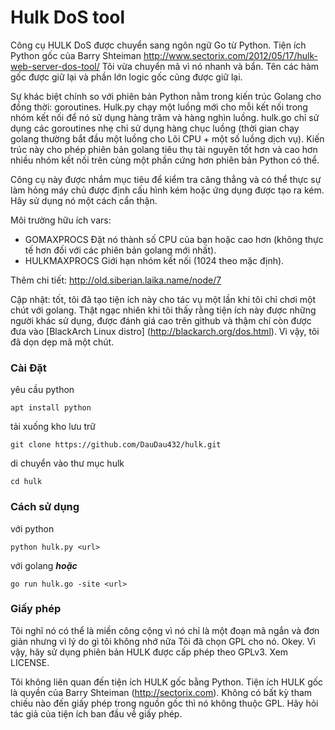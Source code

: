 # Hulk DoS tool

Công cụ HULK DoS được chuyển sang ngôn ngữ Go từ Python.
Tiện ích Python gốc của Barry Shteiman http://www.sectorix.com/2012/05/17/hulk-web-server-dos-tool/
Tôi vừa chuyển mã vì nó nhanh và bẩn. Tên các hàm gốc được giữ lại và phần lớn logic gốc cũng được giữ lại.

Sự khác biệt chính so với phiên bản Python nằm trong kiến ​​trúc Golang cho đồng thời: goroutines. Hulk.py chạy
một luồng mới cho mỗi kết nối trong nhóm kết nối để nó sử dụng hàng trăm và hàng nghìn luồng.
hulk.go chỉ sử dụng các goroutines nhẹ chỉ sử dụng hàng chục luồng (thời gian chạy golang thường bắt đầu một luồng cho
Lõi CPU + một số luồng dịch vụ). Kiến trúc này cho phép phiên bản golang tiêu thụ tài nguyên tốt hơn và cao hơn nhiều
nhóm kết nối trên cùng một phần cứng hơn phiên bản Python có thể.

Công cụ này được nhắm mục tiêu để kiểm tra căng thẳng và có thể thực sự làm hỏng máy chủ được định cấu hình kém hoặc ứng dụng được tạo ra kém. Hãy sử dụng nó một cách cẩn thận.

Môi trường hữu ích vars:

* GOMAXPROCS
   Đặt nó thành số CPU của bạn hoặc cao hơn (không thực tế hơn đối với các phiên bản golang mới nhất).
* HULKMAXPROCS
   Giới hạn nhóm kết nối (1024 theo mặc định).

Thêm chi tiết: http://old.siberian.laika.name/node/7 

Cập nhật: tốt, tôi đã tạo tiện ích này cho tác vụ một lần khi tôi chỉ chơi một chút với golang. Thật ngạc nhiên khi tôi thấy rằng
tiện ích này được những người khác sử dụng, được đánh giá cao trên github và thậm chí còn được đưa vào [BlackArch Linux distro] (http://blackarch.org/dos.html). Vì vậy, tôi đã dọn dẹp mã một chút.

### Cài Đặt
yêu cầu python
```
apt install python
```
tải xuống kho lưu trữ
```
git clone https://github.com/DauDau432/hulk.git
```
di chuyển vào thư mục hulk
```
cd hulk
```
### Cách sử dụng
với python
```
python hulk.py <url>
```

với golang
***hoặc***
```
go run hulk.go -site <url>
```
### Giấy phép
Tôi nghĩ nó có thể là miền công cộng vì nó chỉ là một đoạn mã ngắn và đơn giản nhưng vì lý do gì tôi không nhớ nữa
Tôi đã chọn GPL cho nó. Okey. Vì vậy, hãy sử dụng phiên bản HULK được cấp phép theo GPLv3. Xem LICENSE.

Tôi không liên quan đến tiện ích HULK gốc bằng Python. Tiện ích HULK gốc là quyền của Barry Shteiman (http://sectorix.com). Không có bất kỳ tham chiếu nào đến giấy phép trong nguồn gốc thì nó không thuộc GPL. Hãy hỏi tác giả của tiện ích ban đầu về giấy phép.
